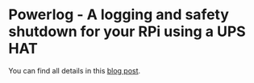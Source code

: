 # Powerlog - A logging and safety shutdown for your RPi using a UPS HAT

You can find all details in this [blog post](https://narok.io/monitoring-ups-hat-from-a-rpi).
